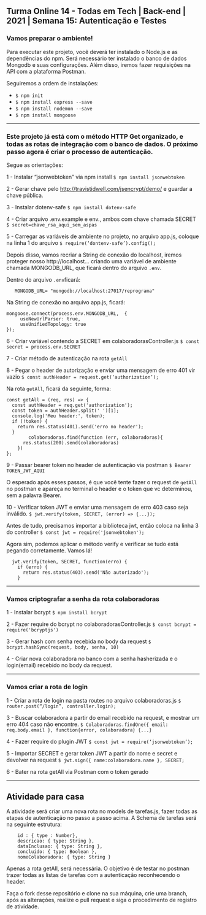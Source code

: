 ## Turma Online 14 - Todas em Tech | Back-end | 2021 | Semana 15: Autenticação e Testes


### Vamos preparar o ambiente!


Para executar este projeto, você deverá ter instalado o Node.js e as dependências do npm. Será necessário ter instalado o banco de dados Mongodb e suas configurações. Além disso, iremos fazer requisições na API com a plataforma Postman.

Seguiremos a ordem de instalações:

- `$ npm init`
- `$ npm install express --save`
- `$ npm install nodemon --save`
- `$ npm install mongoose`


-------------------------------

### Este projeto já está com o método HTTP Get organizado, e todas as rotas de integração com o banco de dados. O próximo passo agora é criar o processo de autenticação.

Segue as orientações:

1 - Instalar “jsonwebtoken” via npm install 
`$ npm install jsonwebtoken`

2 - Gerar chave pelo http://travistidwell.com/jsencrypt/demo/ e guardar a chave pública.

3 - Instalar dotenv-safe 
`$ npm install dotenv-safe`

4 - Criar arquivo .env.example e env., ambos com chave chamada SECRET 
`$ secret=chave_rsa_aqui_sem_aspas`

5 - Carregar as variáveis de ambiente no projeto, no arquivo app.js, coloque na linha 1 do arquivo 
`$ require(‘dontenv-safe’).config();`

Depois disso, vamos recriar a String de conexão do localhost, iremos proteger nosso http://localhost... criando uma variável de ambiente chamada MONGODB_URL, que ficará dentro do arquivo `.env`.

Dentro do arquivo `.env`ficará:

```SECRET=chave_rsa_aqui_sem_aspas
   MONGODB_URL= "mongodb://localhost:27017/reprograma"
```

Na String de conexão no arquivo app.js, ficará:

```//String de conexão
mongoose.connect(process.env.MONGODB_URL,  {
     useNewUrlParser: true,
     useUnifiedTopology: true
});
```

6 - Criar variável contendo a SECRET em colaboradorasController.js
`$ const secret = process.env.SECRET`

7 - Criar método de autenticação na rota `getAll`

8 - Pegar o header de autorização e enviar uma mensagem de erro 401 vir vazio
`$ const authHeader = request.get(‘authorization’);`

Na rota ``getAll``, ficará da seguinte, forma:

```
const getAll = (req, res) => {
  const authHeader = req.get('authorization');
  const token = authHeader.split(' ')[1];
  console.log('Meu header:', token);
  if (!token) {
    return res.status(401).send('erro no header');
  }
        colaboradoras.find(function (err, colaboradoras){
      res.status(200).send(colaboradoras)
    })     
};
```

9 - Passar bearer token no header de autenticação via postman
`$ Bearer TOKEN_JWT_AQUI`

O esperado após esses passos, é que você tente fazer o request de `getAll` no postman e apareça no terminal o header e o token que vc determinou, sem a palavra Bearer. 


10 - Verificar token JWT  e enviar uma mensagem de erro 403 caso seja inválido. 
`$ jwt.verify(token, SECRET, (error) => {...});`

Antes de tudo, precisamos importar a biblioteca jwt, então coloca na linha 3 do controller 
`$ const jwt = require('jsonwebtoken');`

Agora sim, podemos aplicar o método verify e verificar se tudo está pegando corretamente. 
Vamos lá!
```
  jwt.verify(token, SECRET, function(erro) {
    if (erro) {
      return res.status(403).send('Não autorizado');
    }
```



-----------------------------------------------------------------------------------------------

### Vamos criptografar a senha da rota colaboradoras


1 - Instalar bcrypt 
`$ npm install bcrypt`

2 - Fazer require do bcrypt no colaboradorasController.js 
`$ const bcrypt = require('bcryptjs')`

3 - Gerar hash com senha recebida no body da request 
`$ bcrypt.hashSync(request, body, senha, 10)`

4 - Criar nova colaboradora no banco com a senha hasherizada e o login(email) recebido no body da request.

-----------------------------------------------------------------------------------------------------

### Vamos criar a rota de login


1 - Criar a rota de login na pasta routes no arquivo colaboradoras.js
`$ router.post(“/login”, controller.login);`

3 - Buscar colaboradora a partir do email recebido na request, e mostrar um erro 404 caso não encontre. 
`$ Colaboradoras.findOne({ email: req.body.email }, function{error, colaboradora} {...}`

4 - Fazer require do plugin JWT 
`$ const jwt = require(‘jsonwebtoken’);`

5 - Importar SECRET e gerar token JWT a partir do nome e secret e devolver na request 
`$ jwt.sign({ name:colaboradora.name }, SECRET;`

6 - Bater na rota getAll via Postman com o token gerado

----------------------------------------------------------------------------
## Atividade para casa

A atividade será criar uma nova rota no models de tarefas.js, fazer todas as etapas de autenticação no passo a passo acima. A Schema de tarefas será na seguinte estrutura:

```
    id : { type : Number},
    descricao: { type: String },
    dataInclusao: { type: String },
    concluido: { type: Boolean },
    nomeColaboradora: { type: String }
```

Apenas a rota getAll, será necessária. O objetivo é de testar no postman trazer todas as listas de tarefas com a autenticação reconhecendo o header.

Faça o fork desse repositório e clone na sua máquina, crie uma branch, após as alterações, realize o pull request e siga o procedimento de registro de atividade. 